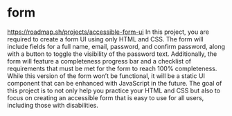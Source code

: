 # form
https://roadmap.sh/projects/accessible-form-ui
In this project, you are required to create a form UI using only HTML and CSS. The form will include fields for a full name, email, password, and confirm password, along with a button to toggle the visibility of the password text. Additionally, the form will feature a completeness progress bar and a checklist of requirements that must be met for the form to reach 100% completeness. While this version of the form won’t be functional, it will be a static UI component that can be enhanced with JavaScript in the future.
The goal of this project is to not only help you practice your HTML and CSS but also to focus on creating an accessible form that is easy to use for all users, including those with disabilities.
